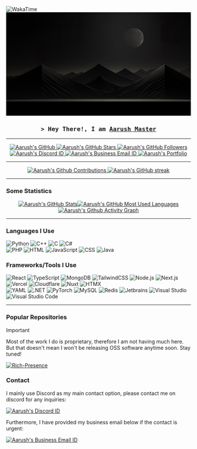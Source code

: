 <a href="https://wakatime.com/@aarush0101" target="_blank">
  <img align="left" src="https://wakatime.com/badge/user/46a78dbf-aa58-431c-8177-f4a79fee4859.svg?style=social" alt="WakaTime">
</a>

<p align="center">
  <a href="https://github.com/aarush0101">
    <img src="/public/moon.png" alt="Display Aesthetics" style="max-width:100%; height:auto;">
  </a>
</p>

<h3 align="center">
  <samp>&gt; Hey There!, I am
    <b><a target="_blank" href="https://github.com/aarush0101">Aarush Master</a></b>
  </samp>
</h3>

<hr/>

<p align="center">
    
  <a href="https://github.com/aarush0101">
    <img src="https://img.shields.io/badge/Aarush-Github-blue?logo=github" alt="Aarush's GitHub">
  </a>

  <a href="https://github.com/aarush0101">
    <img src="https://img.shields.io/github/stars/aarush0101" alt="Aarush's GitHub Stars">
  </a>

  <a href="https://github.com/aarush0101">
    <img src="https://img.shields.io/github/followers/aarush0101" alt="Aarush's GitHub Followers">
  </a>

  <a href="https://discord.com/users/906543610269401148">
    <img src="https://img.shields.io/badge/Discord-aarush_01-blue?style=flat&logo=discord" alt="Aarush's Discord ID">
  </a>

  <a href="mailto:aarush01111@gmail.com">
    <img src="https://img.shields.io/badge/Email-Message_Me-red?logo=gmail&logoColor=yellow" alt="Aarush's Business Email ID">
  </a>

  <a href="https://zendo.pages.dev/portfolio">
    <img src="https://img.shields.io/badge/Portfolio-Coming_Soon-green" alt="Aarush's Portfolio">
  </a>

</p>

<hr/>

<p align="center">
<a href="https://github.com/aarush0101">
  <img src="https://github-profile-summary-cards.vercel.app/api/cards/profile-details?username=aarush0101&theme=radical" alt="Aarush's Github Contributions"/>
</a>
<a href="https://github.com/aarush0101">
  <img src="https://streak-stats.demolab.com/?user=aarush0101&theme=radical&border=7F3FBF" alt="Aarush's GitHub streak"/>
</a>
</p>

<hr/>

### Some Statistics

<p align="center" style="display: flex; flex-wrap: wrap; justify-content: center; margin: 0; padding: 0;">
  <a href="https://github.com/aarush0101" style="margin: 0;">
    <img height="200" src="https://github-readme-stats.vercel.app/api?username=aarush0101&theme=radical" alt="Aarush's GitHub Stats" style="margin: 0; padding: 0;"/>
  </a>
  <a href="https://github.com/aarush0101" style="margin: 0;">
    <img height="200" src="https://github-readme-stats.vercel.app/api/top-langs?username=aarush0101&layout=compact&langs_count=8&card_width=320&theme=radical" alt="Aarush's GitHub Most Used Languages" style="margin: 0; padding: 0;"/>
  </a>
  <a href="https://github.com/aarush0101" style="margin: 0;">
    <img height="200" src="https://github-readme-activity-graph.vercel.app/graph?username=aarush0101&theme=react-dark&radius=10&area=true" alt="Aarush's Github Activity Graph" style="margin: 0; padding: 0;"/>
  </a>
</p>

<hr/>

### Languages I Use

<div style="justify-content: space-between; gap: 10px">
    <img src="https://img.shields.io/badge/Python-3776AB?logo=python&logoColor=fff" alt="Python" />
    <img src="https://img.shields.io/badge/C++-%2300599C.svg?logo=c%2B%2B&logoColor=white" alt="C++" />
    <img src="https://img.shields.io/badge/C-00599C?logo=c&logoColor=white" alt="C" />
    <img src="https://custom-icon-badges.demolab.com/badge/C%23-%23239120.svg?logo=cshrp&logoColor=white" alt="C#" />
<br>
    <img src="https://img.shields.io/badge/PHP-%23777BB4.svg?&logo=php&logoColor=white" alt="PHP" />
    <img src="https://img.shields.io/badge/HTML-%23E34F26.svg?logo=html5&logoColor=white" alt="HTML" />
    <img src="https://img.shields.io/badge/JavaScript-F7DF1E?logo=javascript&logoColor=000" alt="JavaScript" />
    <img src="https://img.shields.io/badge/CSS-1E3A8A?logo=css&logoColor=1572B6" alt="CSS" />
  <img src="https://img.shields.io/badge/Java-F89820?logo=eclipseadoptium&logoColor=2C2255" alt="Java" />
</div>

### Frameworks/Tools I Use

<div style="justify-content: space-between; gap: 10px">
    <img src="https://img.shields.io/badge/React-%2320232a.svg?logo=react&logoColor=%2361DAFB" alt="React" />
    <img src="https://img.shields.io/badge/TypeScript-3178C6?logo=typescript&logoColor=fff" alt="TypeScript" />
    <img src="https://img.shields.io/badge/MongoDB-%234ea94b.svg?logo=mongodb&logoColor=white" alt="MongoDB" />
    <img src="https://img.shields.io/badge/Tailwind%20CSS-%2338B2AC.svg?logo=tailwind-css&logoColor=white" alt="TailwindCSS" />
    <img src="https://img.shields.io/badge/Node.js-6DA55F?logo=node.js&logoColor=white" alt="Node.js" />
    <img src="https://img.shields.io/badge/Next.js-black?logo=next.js&logoColor=white" alt="Next.js" />
  <img src="https://img.shields.io/badge/Vercel-000000?logo=vercel&logoColor=FFFFFF" alt="Vercel" />
  <img src="https://img.shields.io/badge/Cloudflare-F38020?logo=cloudflare&logoColor=FFFFFF" alt="Cloudflare" />
    <img src="https://img.shields.io/badge/Nuxt-002E3B?logo=nuxt&logoColor=#00DC82" alt="Nuxt" />
    <img src="https://img.shields.io/badge/HTMX-36C?logo=htmx&logoColor=fff" alt="HTMX" />
<br>
    <img src="https://img.shields.io/badge/YAML-CB171E?logo=yaml&logoColor=fff" alt="YAML" />
    <img src="https://img.shields.io/badge/.NET-512BD4?logo=dotnet&logoColor=fff" alt=".NET" />
    <img src="https://img.shields.io/badge/PyTorch-ee4c2c?logo=pytorch&logoColor=white" alt="PyTorch" />
    <img src="https://img.shields.io/badge/MySQL-4479A1?logo=mysql&logoColor=fff" alt="MySQL" />
    <img src="https://img.shields.io/badge/Redis-%23DD0031.svg?logo=redis&logoColor=white" alt="Redis" />
    <img src="https://img.shields.io/badge/JetBrains-000000?logo=jetbrains&logoColor=FFB800" alt="Jetbrains" />
    <img src="https://custom-icon-badges.demolab.com/badge/Visual%20Studio-5C2D91.svg?&logo=visual-studio&logoColor=white" alt="Visual Studio" />
    <img src="https://custom-icon-badges.demolab.com/badge/Visual%20Studio%20Code-0078d7.svg?logo=vsc&logoColor=white" alt="Visual Studio Code" />
</div>

<hr/>

### Popular Repositories

> [!IMPORTANT]
> Most of the work I do is proprietary, therefore I am not having much here.
> But that doesn't mean I won't be releasing OSS software anytime soon.
> Stay tuned!

<a href="https://github.com/aarush0101/Rich-Presence">
    <img src="https://github-readme-stats.vercel.app/api/pin/?username=aarush0101&repo=Rich-Presence&theme=radical" alt="Rich-Presence">
</a>

### Contact

<p>
I mainly use Discord as my main contact option, please contact me on discord for any inquiries: 
</p>

<a href="https://discord.com/users/906543610269401148">
<img src="https://img.shields.io/badge/Discord-aarush_01-blue?style=flat&logo=discord" alt="Aarush's Discord ID">
</a>

<p>
Furthermore, I have provided my business email below if the contact is urgent:
</p>

<a href="mailto:aarush01111@gmail.com">
<img src="https://img.shields.io/badge/Email-Message_Me-red?logo=gmail&logoColor=yellow" alt="Aarush's Business Email ID">
</a>
